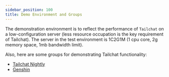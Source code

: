```yaml
---
sidebar_position: 100
title: Demo Environment and Groups
---
```


The demonstration environment is to reflect the performance of `Tailchat` on a low-configuration server (less resource occupation is the key requirement of Tailchat). The server in the test environment is 1C2G1M (1 cpu core, 2g memory space, 1mb bandwidth limit).

Also, here are some groups for demonstrating Tailchat functionality:

- [Tailchat Nightly](https://nightly.paw.msgbyte.com/invite/8Jfm1dWb)
- [Genshin](https://nightly.paw.msgbyte.com/invite/GFFzfD5H)
